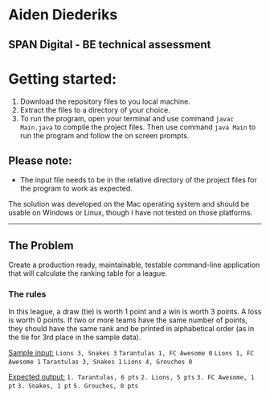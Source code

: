 # Aiden Diederiks
## <b>SPAN Digital</b> - BE technical assessment

# Getting started:

1. Download the repository files to you local machine.
2. Extract the files to a directory of your choice.
3. To run the program, open your terminal and use command `javac Main.java` to compile the project files. Then use command `java Main` to run the program and follow the on screen prompts.

## Please note:
- The input file needs to be in the relative directory of the project files for the program to work as expected.

The solution was developed on the Mac operating system and should be usable on Windows or Linux, though I have not tested on those platforms.

---

## The Problem

Create a production ready, maintainable, testable command-line application that will calculate the ranking table for a league.

### The rules

In this league, a draw (tie) is worth 1 point and a win is worth 3 points. A loss is worth 0 points.
If two or more teams have the same number of points, they should have the same rank and be printed in alphabetical order (as in the tie for 3rd place in the sample data).

<u>Sample input:</u>
`Lions 3, Snakes 3`
`Tarantulas 1, FC Awesome 0`
`Lions 1, FC Awesome 1`
`Tarantulas 3, Snakes 1`
`Lions 4, Grouches 0`

<u>Expected output:</u>
`1. Tarantulas, 6 pts`
`2. Lions, 5 pts`
`3. FC Awesome, 1 pt`
`3. Snakes, 1 pt`
`5. Grouches, 0 pts`

